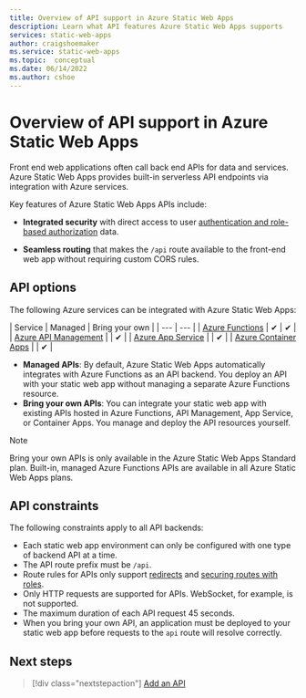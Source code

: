 ```yaml
---
title: Overview of API support in Azure Static Web Apps
description: Learn what API features Azure Static Web Apps supports
services: static-web-apps
author: craigshoemaker
ms.service: static-web-apps
ms.topic:  conceptual
ms.date: 06/14/2022
ms.author: cshoe
---
```


# Overview of API support in Azure Static Web Apps

Front end web applications often call back end APIs for data and services. Azure Static Web Apps provides built-in serverless API endpoints via integration with Azure services.

Key features of Azure Static Web Apps APIs include:

- **Integrated security** with direct access to user [authentication and role-based authorization](user-information.md) data.

- **Seamless routing** that makes the `/api` route available to the front-end web app without requiring custom CORS rules.

## API options

The following Azure services can be integrated with Azure Static Web Apps:

| Service | Managed | Bring your own |
| --- | --- |
| [Azure Functions](apis-functions.md) | ✔ | ✔ |
| [Azure API Management](apis-api-management.md) |  | ✔ |
| [Azure App Service](apis-app-service.md) |  | ✔ |
| [Azure Container Apps](apis-container-apps.md) |  | ✔ |

- **Managed APIs**: By default, Azure Static Web Apps automatically integrates with Azure Functions as an API backend. You deploy an API with your static web app without managing a separate Azure Functions resource.
- **Bring your own APIs**: You can integrate your static web app with existing APIs hosted in Azure Functions, API Management, App Service, or Container Apps. You manage and deploy the API resources yourself.

> [!NOTE]
> Bring your own APIs is only available in the Azure Static Web Apps Standard plan. Built-in, managed Azure Functions APIs are available in all Azure Static Web Apps plans.

## <a name="constraints"></a>API constraints

The following constraints apply to all API backends:

- Each static web app environment can only be configured with one type of backend API at a time.
- The API route prefix must be `/api`.
- Route rules for APIs only support [redirects](configuration.md#defining-routes) and [securing routes with roles](configuration.md#securing-routes-with-roles).
- Only HTTP requests are supported for APIs. WebSocket, for example, is not supported.
- The maximum duration of each API request 45 seconds.
- When you bring your own API, an application must be deployed to your static web app before requests to the `api` route will resolve correctly.

## Next steps

> [!div class="nextstepaction"]
> [Add an API](add-api.md)
